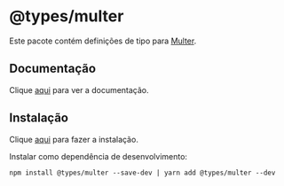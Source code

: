 # @types/multer

Este pacote contém definições de tipo para [Multer](multer.md).

## Documentação

Clique [aqui](https://github.com/DefinitelyTyped/DefinitelyTyped) para ver a documentação.

## Instalação

Clique [aqui](https://www.npmjs.com/package/@types/multer) para fazer a instalação.

Instalar como dependência de desenvolvimento:

```
npm install @types/multer --save-dev | yarn add @types/multer --dev
```